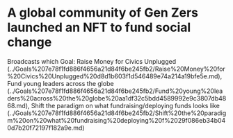 # A global community of Gen Zers launched an NFT to fund social change

Broadcasts which Goal: Raise Money for Civics Unplugged (../Goals%207e78f1fd886f4656a21d84f6be245fb2/Raise%20Money%20for%20Civics%20Unplugged%20d8d1b603f1d546489e74a214a19bfe5e.md), Fund young leaders across the globe (../Goals%207e78f1fd886f4656a21d84f6be245fb2/Fund%20young%20leaders%20across%20the%20globe%20aa1df32c5bdd4589992e9c3807db4868.md), Shift the paradigm on what fundraising/deploying funds looks like (../Goals%207e78f1fd886f4656a21d84f6be245fb2/Shift%20the%20paradigm%20on%20what%20fundraising%20deploying%20f%2029f086eb34b040d7b20f72197f182a9e.md)